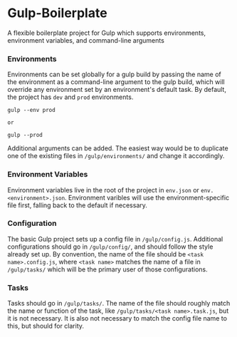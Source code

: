 # Gulp-Boilerplate
A flexible boilerplate project for Gulp which supports environments, environment variables, and command-line arguments

### Environments

Environments can be set globally for a gulp build by passing the name of the environment as a command-line argument to the gulp build, which will override any environment set by an environment's default task. By default, the project has `dev` and `prod` environments.

```
gulp --env prod

or

gulp --prod
```

Additional arguments can be added. The easiest way would be to duplicate one of the existing files in `/gulp/environments/` and change it accordingly.

### Environment Variables

Environment variables live in the root of the project in `env.json` or `env.<environment>.json`. Environment varibles will use the environment-specific file first, falling back to the default if necessary.

### Configuration

The basic Gulp project sets up a config file in `/gulp/config.js`. Additional configurations should go in `/gulp/config/`, and should follow the style already set up. By convention, the name of the file should be `<task name>.config.js`, where `<task name>` matches the name of a file in `/gulp/tasks/` which will be the primary user of those configurations.

### Tasks

Tasks should go in `/gulp/tasks/`. The name of the file should roughly match the name or function of the task, like `/gulp/tasks/<task name>.task.js`, but it is not necessary. It is also not necessary to match the config file name to this, but should for clarity.

